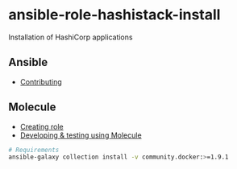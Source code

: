 # ansible-role-hashistack-install
Installation of HashiCorp applications

## Ansible
* [Contributing](https://galaxy.ansible.com/docs/contributing/index.html)


## Molecule
  * [Creating role](https://molecule.readthedocs.io/en/latest/getting-started.html#creating-a-new-role)
  * [Developing & testing using Molecule](https://www.ansible.com/blog/developing-and-testing-ansible-roles-with-molecule-and-podman-part-1)

```bash
# Requirements
ansible-galaxy collection install -v community.docker:>=1.9.1
```